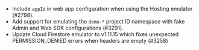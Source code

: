 - Include `appId` in web app configuration when using the Hosting emulator (#2798).
- Add support for emulating the `demo-*` project ID namespace with fake Admin and Web SDK configurations (#3291).
- Update Cloud Firestore emulator to v1.11.15 which fixes unexpected PERMISSION_DENIED errors when headers are empty (#3258)